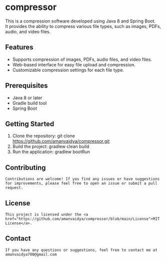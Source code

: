 # compressor
This is a compression software developed using Java 8 and Spring Boot.<br>
It provides the ability to compress various file types, such as images, PDFs, audio, and video files.

## Features
- Supports compression of images, PDFs, audio files, and video files.<br>
- Web-based interface for easy file upload and compression.<br>
- Customizable compression settings for each file type.<br>

## Prerequisites<br>
- Java 8 or later<br>
- Gradle build tool<br>
- Spring Boot

## Getting Started
1. Clone the repository: git clone https://github.com/amanvaidya/compressor.git
2. Build the project: gradlew clean build
3. Run the application: gradlew bootRun

## Contributing
    Contributions are welcome! If you find any issues or have suggestions for improvements, please feel free to open an issue or submit a pull request.

## License
    This project is licensed under the <a href="https://github.com/amanvaidya/compressor/blob/main/License">MIT License</a>.

## Contact
    If you have any questions or suggestions, feel free to contact me at amanvaidya700@gmail.com


